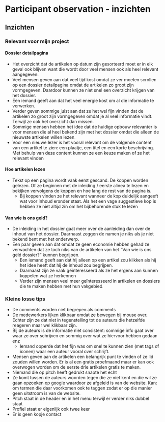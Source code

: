 # Participant observation - inzichten

## Inzichten

### Relevant voor mijn project

#### Dossier detailpagina&#x20;

* Het overzicht dat de artikelen op datum zijn gesorteerd moet er in elk geval ook blijven want die wordt door veel mensen ook als heel relevant aangegeven.
* Veel mensen geven aan dat veel tijd kost omdat ze ver moeten scrollen op een dossier detailpagina omdat de artikelen zo groot zijn vormgegeven. Daardoor kunnen ze niet snel een overzicht krijgen van het dossier.&#x20;
* Een iemand geeft aan dat het veel energie kost om al die informatie te verwerken.
* Verder geven sommige juist aan dat ze het wel fijn vinden dat de artikelen zo groot zijn vormgegeven omdat je al veel informatie vindt. Terwijl ze ook het overzicht dan missen.
* Sommige mensen hebben het idee dat de huidige opbouw relevanter is voor mensen die al heel bekend zijn met het dossier omdat die alleen de nieuwste artikelen willen lezen.
* Voor een nieuwe lezer is het vooral relevant om de volgende content van een artikel te zien: een plaatje, een titel en een korte beschrijving. Met behulp van deze content kunnen ze een keuze maken of ze het relevant vinden

#### Hoe artikelen lezen

* Tekst op een pagina wordt vaak eerst gescand. De koppen worden gelezen. Of ze beginnen met de inleiding / eerste alinea te lezen en bekijken vervolgens de koppen en hoe lang de rest van de pagina is.
  * Bij koppen vinden ze het relevant wanneer de kop duidelijk aangeeft wat voor inhoud eronder staat. Als het een vage suggestieve kop is hebben ze niet altijd zin om het bijbehorende stuk te lezen

#### Van wie is ons geld?

* De inleiding in het dossier gaat meer over de aanleiding dan over de inhoud van het dossier. Daarnaast zeggen de namen je niks als je niet bekend bent met het onderwerp.
* Een paar geven aan dat omdat ze geen economie hebben gehad ze verwachten dat ze toch niks van de artikelen van het “Van wie is ons geld dossier?” kunnen begrijpen.&#x20;
  * Een iemand geeft aan dat hij alleen op een artikel zou klikken als hij het idee heeft dat hij de inhoud zou begrijpen.
  * Daarnaast zijn ze vaak geïnteresseerd als ze het ergens aan kunnen koppelen wat ze herkennen
  * Verder zijn mensen veel meer geïnteresseerd in artikelen en dossiers die te maken hebben met hun vakgebied.&#x20;

### Kleine losse tips

* De comments worden niet begrepen als comments
* De medewerkers lijken klikbaar omdat ze bewegen bij mouse over. Echter zijn ze dat niet in tegenstelling tot de auteurs die hetzelfde reageren maar wel klikbaar zijn.&#x20;
* Bij de auteurs is de informatie niet consistent: sommige info gaat over waar ze over schrijven en sommig over wat ze hiervoor hebben gedaan enz
  * Iemand opperde dat het fijn was om snel te kunnen zien (met tags of iconen) waar een auteur vooral over schrijft.&#x20;
* Mensen geven aan de artikelen een belangrijk punt te vinden of ze lid zouden willen worden. Er is al een gratis proefmaand maar er kan ook overwogen worden om de eerste drie artikelen gratis te maken.
* Niemand die op pitch heeft gedrukt snapte het echt
* Ze komt tussen de auteurs woorden tegen die ze niet kent en die wil ze gaan opzoeken op google waardoor ze afgeleid is van de website. Kan: om termen die daar voorkomen ook te taggen zodat er op die manier geen uitstroom is van de website.
* Pitch staat in de header en in het menu terwijl er verder niks dubbel staat&#x20;
* Profiel staat er eigenlijk ook twee keer
* Er is geen kopje contact



